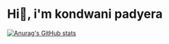 # Hi👋, i'm kondwani padyera
[![Anurag's GitHub stats](https://github-readme-stats.vercel.app/api?username=KhoTheProgrammer&show_icons=true)](https://github.com/KhoTheProgrammer/github-readme-stats)
